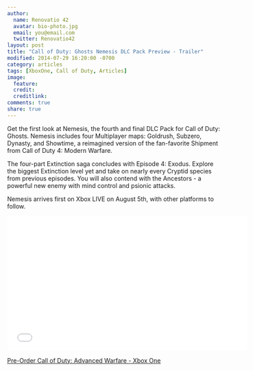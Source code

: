 ```yaml
---
author:
  name: Renovatio 42
  avatar: bio-photo.jpg
  email: you@email.com
  twitter: Renovatio42
layout: post
title: "Call of Duty: Ghosts Nemesis DLC Pack Preview - Trailer"
modified: 2014-07-29 16:20:00 -0700
category: articles
tags: [XboxOne, Call of Duty, Articles]
image:
  feature: 
  credit: 
  creditlink: 
comments: true
share: true
---
```



Get the first look at Nemesis, the fourth and final DLC Pack for Call of Duty: Ghosts. Nemesis includes four Multiplayer maps: Goldrush, Subzero, Dynasty, and Showtime, a reimagined version of the fan-favorite Shipment from Call of Duty 4: Modern Warfare.

The four-part Extinction saga concludes with Episode 4: Exodus. Explore the biggest Extinction level yet and take on nearly every Cryptid species from previous episodes. You will also contend with the Ancestors - a powerful new enemy with mind control and psionic attacks.

Nemesis arrives first on Xbox LIVE on August 5th, with other platforms to follow.


<iframe width="560" height="315" src="//www.youtube.com/embed/C5gk1jTKDG4?list=PLZeek85Kuka0ca1mDCe9_NBjBtongDF6L" frameborder="0" allowfullscreen></iframe>

<a href="http://www.amazon.com/gp/product/B00K308KF4/ref=as_li_tl?ie=UTF8&camp=1789&creative=9325&creativeASIN=B00K308KF4&linkCode=as2&tag=dadgam-20&linkId=XYT3ZLPHH34ASTOR">Pre-Order Call of Duty: Advanced Warfare - Xbox One</a><img src="http://ir-na.amazon-adsystem.com/e/ir?t=dadgam-20&l=as2&o=1&a=B00K308KF4" width="1" height="1" border="0" alt="" style="border:none !important; margin:0px !important;" />
